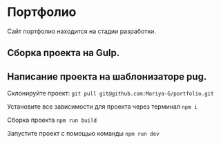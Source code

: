# Портфолио

Сайт портфолио находится на стадии разработки.

## Сборка проекта на Gulp.

## Написание проекта на шаблонизаторе pug.

Склонируйте проект: `git pull git@github.com:Mariya-G/portfolio.git`

Установите все зависимости для проекта через терминал `npm i`

Сборка проекта `npm run build`

Запустите проект с помощью команды `npm run dev`
